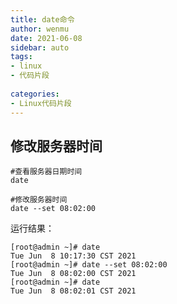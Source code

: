 ```yaml
---
title: date命令
author: wenmu
date: 2021-06-08
sidebar: auto
tags:
- linux
- 代码片段 
  
categories:
- Linux代码片段
---
```


## 修改服务器时间

```shell
#查看服务器日期时间
date

#修改服务器时间
date --set 08:02:00
```

运行结果：
```shell
[root@admin ~]# date
Tue Jun  8 10:17:30 CST 2021
[root@admin ~]# date --set 08:02:00
Tue Jun  8 08:02:00 CST 2021
[root@admin ~]# date
Tue Jun  8 08:02:01 CST 2021
```
